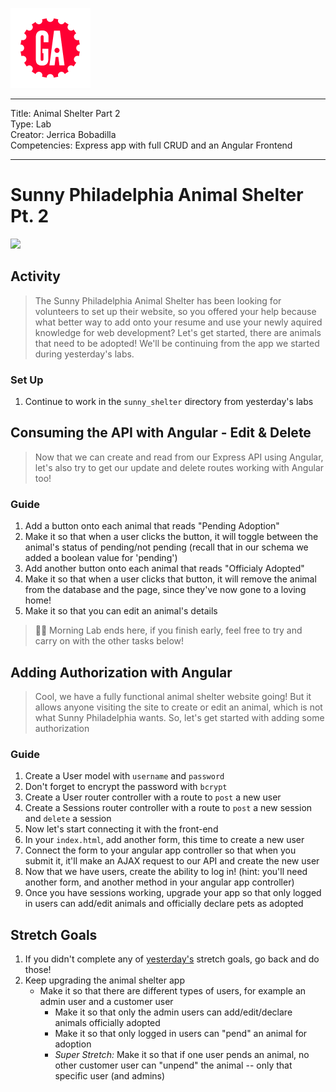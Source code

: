 ![](/ga_cog.png)

---
Title: Animal Shelter Part 2<br>
Type: Lab<br>
Creator: Jerrica Bobadilla<br>
Competencies: Express app with full CRUD and an Angular Frontend

---

# Sunny Philadelphia Animal Shelter Pt. 2

![](https://i.investopedia.com/content/short_article/3_reasons_why_pet_st/shutterstock_124152457_pet_stocks.jpg)

## Activity 

> The Sunny Philadelphia Animal Shelter has been looking for volunteers to set up their website, so you offered your help because what better way to add onto your resume and use your newly aquired knowledge for web development? Let's get started, there are animals that need to be adopted! We'll be continuing from the app we started during yesterday's labs.

### Set Up

1. Continue to work in the `sunny_shelter` directory from yesterday's labs 

## Consuming the API with Angular - Edit & Delete

> Now that we can create and read from our Express API using Angular, let's also try to get our update and delete routes working with Angular too!

### Guide 

1. Add a button onto each animal that reads "Pending Adoption"
1. Make it so that when a user clicks the button, it will toggle between the animal's status of pending/not pending (recall that in our schema we added a boolean value for 'pending') 
1. Add another button onto each animal that reads "Officialy Adopted" 
1. Make it so that when a user clicks that button, it will remove the animal from the database and the page, since they've now gone to a loving home!
1. Make it so that you can edit an animal's details 

> :dog::cat: Morning Lab ends here, if you finish early, feel free to try and carry on with the other tasks below! 

## Adding Authorization with Angular 

> Cool, we have a fully functional animal shelter website going! But it allows anyone visiting the site to create or edit an animal, which is not what Sunny Philadelphia wants. So, let's get started with adding some authorization

### Guide 

1. Create a User model with `username` and `password` 
1. Don't forget to encrypt the password with `bcrypt` 
1. Create a User router controller with a route to `post` a new user 
1. Create a Sessions router controller with a route to `post` a new session and `delete` a session
1. Now let's start connecting it with the front-end
1. In your `index.html`, add another form, this time to create a new user 
1. Connect the form to your angular app controller so that when you submit it, it'll make an AJAX request to our API and create the new user
1. Now that we have users, create the ability to log in! (hint: you'll need another form, and another method in your angular app controller)
1. Once you have sessions working, upgrade your app so that only logged in users can add/edit animals and officially declare pets as adopted

## Stretch Goals 

1. If you didn't complete any of [yesterday's](/unit_3/w07d03/student_labs/README.md) stretch goals, go back and do those!
1. Keep upgrading the animal shelter app 
    - Make it so that there are different types of users, for example an admin user and a customer user 
      - Make it so that only the admin users can add/edit/declare animals officially adopted
      - Make it so that only logged in users can "pend" an animal for adoption 
      - _Super Stretch:_ Make it so that if one user pends an animal, no other customer user can "unpend" the animal -- only that specific user (and admins)    
